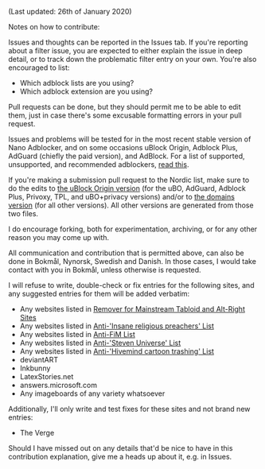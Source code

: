 (Last updated: 26th of January 2020)

Notes on how to contribute:

Issues and thoughts can be reported in the Issues tab. If you're reporting about a filter issue, you are expected to either explain the issue in deep detail, or to track down the problematic filter entry on your own. You're also encouraged to list:
* Which adblock lists are you using?
* Which adblock extension are you using?

Pull requests can be done, but they should permit me to be able to edit them, just in case there's some excusable formatting errors in your pull request.

Issues and problems will be tested for in the most recent stable version of Nano Adblocker, and on some occasions uBlock Origin, Adblock Plus, AdGuard (chiefly the paid version), and AdBlock. For a list of supported, unsupported, and recommended adblockers, [read this](https://github.com/DandelionSprout/adfilt/blob/master/Wiki/Supported%20adblockers%20and%20tools.md).

If you're making a submission pull request to the Nordic list, make sure to do the edits to [the uBlock Origin version](https://github.com/DandelionSprout/adfilt/blob/master/NorwegianList.txt) (for the uBO, AdGuard, Adblock Plus, Privoxy, TPL, and uBO+privacy versions) and/or to [the domains version](https://github.com/DandelionSprout/adfilt/blob/master/NorwegianExperimentalList%20alternate%20versions/DandelionSproutsNorskeFiltreDomains.txt) (for all other versions). All other versions are generated from those two files.

I do encourage forking, both for experimentation, archiving, or for any other reason you may come up with.

All communication and contribution that is permitted above, can also be done in Bokmål, Nynorsk, Swedish and Danish. In those cases, I would take contact with you in Bokmål, unless otherwise is requested.

I will refuse to write, double-check or fix entries for the following sites, and any suggested entries for them will be added verbatim:
* Any websites listed in [Remover for Mainstream Tabloid and Alt-Right Sites](https://github.com/DandelionSprout/adfilt/blob/master/TabloidRemover.txt)
* Any websites listed in [Anti-'Insane religious preachers' List](https://github.com/DandelionSprout/adfilt/blob/master/AntiPreacherList.txt)
* Any websites listed in [Anti-FiM List](https://github.com/DandelionSprout/adfilt/blob/master/Other%20domains%20versions/AntiF%25D1%2596%25D0%259C%2520ListDomains.txt)
* Any websites listed in [Anti-'Steven Universe' List](https://github.com/DandelionSprout/adfilt/blob/master/Other%20domains%20versions/AntiStevenUniverseListDomains.txt)
* Any websites listed in [Anti-'Hivemind cartoon trashing' List](https://github.com/DandelionSprout/adfilt/blob/master/Other%20domains%20versions/AntiHivemindCartoonTrashingListDomains.txt)
* deviantART
* Inkbunny
* LatexStories.net
* answers.microsoft.com
* Any imageboards of any variety whatsoever

Additionally, I'll only write and test fixes for these sites and not brand new entries:
* The Verge

Should I have missed out on any details that'd be nice to have in this contribution explanation, give me a heads up about it, e.g. in Issues.
